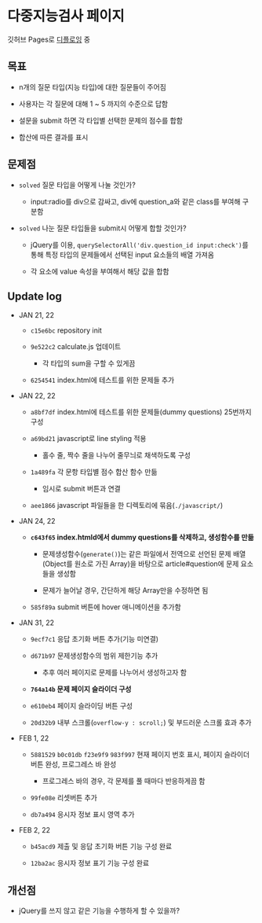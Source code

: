 # 다중지능검사 페이지

깃허브 Pages로 [디플로잉](https://hajun-myoung.github.io/multi-test/) 중

## 목표

- n개의 질문 타입(지능 타입)에 대한 질문들이 주어짐

- 사용자는 각 질문에 대해 1 ~ 5 까지의 수준으로 답함

- 설문을 submit 하면 각 타입별 선택한 문제의 점수를 합함

- 합산에 따른 결과를 표시

## 문제점

- `solved` 질문 타입을 어떻게 나눌 것인가?

  - input:radio를 div으로 감싸고, div에 question_a와 같은 class를 부여해 구분함

- `solved` 나눈 질문 타입들을 submit시 어떻게 합할 것인가?

  - jQuery를 이용, `querySelectorAll('div.question_id input:check')`를 통해 특정 타입의 문제들에서 선택된 input 요소들의 배열 가져옴

  - 각 요소에 value 속성을 부여해서 해당 값을 합함

## Update log

- JAN 21, 22

  - `c15e6bc` repository init

  - `9e522c2` calculate.js 업데이트

    - 각 타입의 sum을 구할 수 있게끔

  - `6254541` index.html에 테스트를 위한 문제들 추가

- JAN 22, 22

  - `a8bf7df` index.html에 테스트를 위한 문제들(dummy questions) 25번까지 구성

  - `a69bd21` javascript로 line styling 적용

    - 홀수 줄, 짝수 줄을 나누어 줄무늬로 채색하도록 구성

  - `1a489fa` 각 문항 타입별 점수 합산 함수 만듦

    - 임시로 submit 버튼과 연결

  - `aee1866` javascript 파일들을 한 디렉토리에 묶음(`./javascript/`)

- JAN 24, 22

  - **`c643f65` index.htmld에서 dummy questions를 삭제하고, 생성함수를 만듦**

    - 문제생성함수(`generate()`)는 같은 파일에서 전역으로 선언된 문제 배열(Object를 원소로 가진 Array)을 바탕으로 article#question에 문제 요소들을 생성함

    - 문제가 늘어날 경우, 간단하게 해당 Array만을 수정하면 됨

  - `585f89a` submit 버튼에 hover 애니메이션을 추가함

- JAN 31, 22

  - `9ecf7c1` 응답 초기화 버튼 추가(기능 미연결)

  - `d671b97` 문제생성함수의 범위 제한기능 추가

    - 추후 여러 페이지로 문제를 나누어서 생성하고자 함

  - **`764a14b` 문제 페이지 슬라이더 구성**

  - `e610eb4` 페이지 슬라이딩 버튼 구성

  - `20d32b9` 내부 스크롤(`overflow-y : scroll;`) 및 부드러운 스크롤 효과 추가

- FEB 1, 22

  - `5881529` `b0c01db` `f23e9f9` `983f997` 현재 페이지 번호 표시, 페이지 슬라이더 버튼 완성, 프로그레스 바 완성

    - 프로그레스 바의 경우, 각 문제를 풀 때마다 반응하게끔 함

  - `99fe08e` 리셋버튼 추가

  - `db7a494` 응시자 정보 표시 영역 추가

- FEB 2, 22

  - `b45acd9` 제출 및 응답 초기화 버튼 기능 구성 완료

  - `12ba2ac` 응시자 정보 표기 기능 구성 완료

## 개선점

- jQuery를 쓰지 않고 같은 기능을 수행하게 할 수 있을까?
